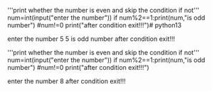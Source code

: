 '''print whether the number is even and skip the condition if not'''
num=int(input("enter the number"))
if num%2==1:print(num,"is odd number") #num!=0
print("after condition  exit!!!")# python13

enter the number 5
5 is odd number
after condition  exit!!!


'''print whether the number is even and skip the condition if not'''
num=int(input("enter the number"))
if num%2==1:print(num,"is odd number") #num!=0
print("after condition  exit!!!")

enter the number 8
after condition  exit!!!
